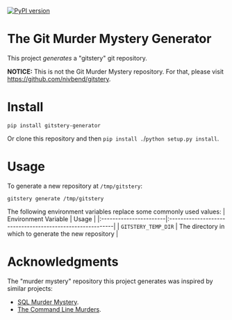 [![PyPI version](https://badge.fury.io/py/gitstery-generator.svg)](https://badge.fury.io/py/gitstery-generator)

# The Git Murder Mystery Generator
This project _generates_ a "gitstery" git repository.

**NOTICE:** This is not the Git Murder Mystery repository. For that, please visit
https://github.com/nivbend/gitstery.

# Install
```
pip install gitstery-generator
```
Or clone this repository and then `pip install .`/`python setup.py install`.

# Usage
To generate a new repository at `/tmp/gitstery`:
```
gitstery generate /tmp/gitstery
```

The following environment variables replace some commonly used values:
| Environment Variable   | Usage                                                     |
|:-----------------------|:----------------------------------------------------------|
| `GITSTERY_TEMP_DIR`    | The directory in which to generate the new repository     |

# Acknowledgments
The "murder mystery" repository this project generates was inspired by similar projects:
* [SQL Murder Mystery](https://mystery.knightlab.com/).
* [The Command Line Murders](https://github.com/veltman/clmystery).
